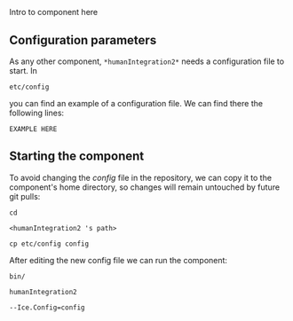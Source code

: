 ```
```
#
``` humanIntegration2
```
Intro to component here


## Configuration parameters
As any other component,
``` *humanIntegration2* ```
needs a configuration file to start. In

    etc/config

you can find an example of a configuration file. We can find there the following lines:

    EXAMPLE HERE


## Starting the component
To avoid changing the *config* file in the repository, we can copy it to the component's home directory, so changes will remain untouched by future git pulls:

    cd

``` <humanIntegration2 's path> ```

    cp etc/config config

After editing the new config file we can run the component:

    bin/

```humanIntegration2 ```

    --Ice.Config=config
